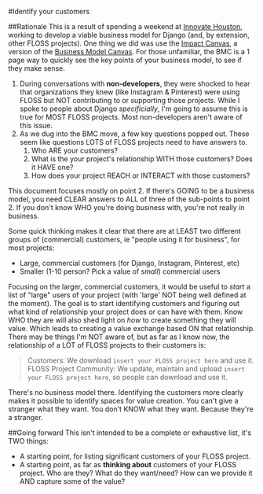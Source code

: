 #Identify your customers

##Rationale
This is a result of spending a weekend at [Innovate Houston](http://cvcx.org/accelerate-houston-2/), working to develop a viable business model for Django (and, by extension, other FLOSS projects). One thing we did was use the [Impact Canvas](http://www.socialblueprint.org/wp-content/uploads/2015/02/ISA_The-Social-Blueprint_-Impact-Canvas_v3.21.pdf), a version of the [Business Model Canvas](http://www.businessmodelgeneration.com/canvas/bmc). For those unfamiliar, the BMC is a 1 page way to quickly see the key points of your business model, to see if they make sense.


1.  During conversations with **non-developers**, they were shocked to hear that organizations they knew (like Instagram & Pinterest) were using FLOSS but NOT contributing to or supporting those projects. While I spoke to people about Django *specificially*, I'm going to assume this is true for MOST FLOSS projects. Most non-developers aren't aware of this issue.
2.  As we dug into the BMC move, a few key questions popped out. These seem like questions LOTS of FLOSS projects need to have answers to.
    1. Who ARE your customers?
    2. What is the your project's relationship WITH those customers? Does it HAVE one?
    3. How does your project REACH or INTERACT with those customers?

This document focuses mostly on point 2. If there's GOING to be a business model, you need CLEAR answers to ALL of three of the sub-points to point 2. If you don't know WHO you're doing business with, you're not really *in* business.

Some quick thinking makes it clear that there are at LEAST two different groups of (commercial) customers, ie "people using it for business", for most projects:

-  Large, commercial customers (for Django, Instagram, Pinterest, etc)
-  Smaller (1-10 person? Pick a value of *small*) commercial users

Focusing on the larger, commercial customers, it would be useful to *start* a list of "large" users of your project (with 'large' NOT being well defined at the moment). The goal is to start identifying customers and figuring out what kind of relationship your project does or can have with them. Know WHO they are will also shed light on *how* to create something they will value. Which leads to creating a value exchange based ON that relationship. There may be things I'm NOT aware of, but as far as I know now, the relationship of a LOT of FLOSS projects to their customers is:
>  Customers: We download `insert your FLOSS project here` and use it.
>  FLOSS Project Community: We update, maintain and upload `insert your FLOSS project here`, so people can download and use it.

There's no business model there. Identifying the customers more clearly makes it possible to identify spaces for value creation. You can't give a stranger what they want. You don't KNOW what they want. Because they're a stranger.



##Going forward
This isn't intended to be a complete or exhaustive list, it's TWO things:

-  A starting point, for listing significant customers of your FLOSS project.
-  A starting point, as far as **thinking about** customers of your FLOSS project. Who are they? What do they want/need? How can we provide it AND capture some of the value?